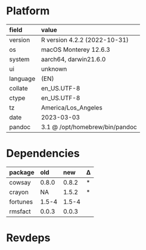 # Platform

|field    |value                          |
|:--------|:------------------------------|
|version  |R version 4.2.2 (2022-10-31)   |
|os       |macOS Monterey 12.6.3          |
|system   |aarch64, darwin21.6.0          |
|ui       |unknown                        |
|language |(EN)                           |
|collate  |en_US.UTF-8                    |
|ctype    |en_US.UTF-8                    |
|tz       |America/Los_Angeles            |
|date     |2023-03-03                     |
|pandoc   |3.1 @ /opt/homebrew/bin/pandoc |

# Dependencies

|package  |old   |new   |Δ  |
|:--------|:-----|:-----|:--|
|cowsay   |0.8.0 |0.8.2 |*  |
|crayon   |NA    |1.5.2 |*  |
|fortunes |1.5-4 |1.5-4 |   |
|rmsfact  |0.0.3 |0.0.3 |   |

# Revdeps

